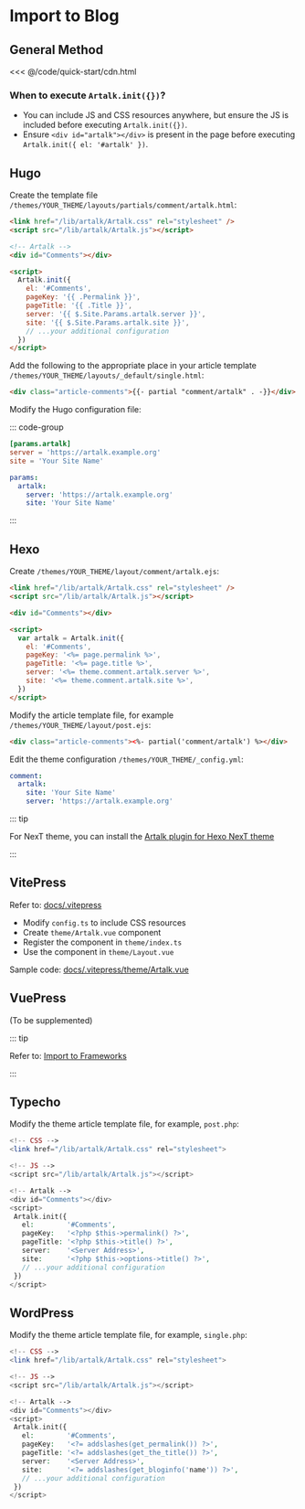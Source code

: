 # Import to Blog

## General Method

<<< @/code/quick-start/cdn.html

### When to execute `Artalk.init({})`?

- You can include JS and CSS resources anywhere, but ensure the JS is included before executing `Artalk.init({})`.
- Ensure `<div id="artalk"></div>` is present in the page before executing `Artalk.init({ el: '#artalk' })`.

## Hugo

Create the template file `/themes/YOUR_THEME/layouts/partials/comment/artalk.html`:

<!-- prettier-ignore-start -->

```html
<link href="/lib/artalk/Artalk.css" rel="stylesheet" />
<script src="/lib/artalk/Artalk.js"></script>

<!-- Artalk -->
<div id="Comments"></div>

<script>
  Artalk.init({
    el: '#Comments',
    pageKey: '{{ .Permalink }}',
    pageTitle: '{{ .Title }}',
    server: '{{ $.Site.Params.artalk.server }}',
    site: '{{ $.Site.Params.artalk.site }}',
    // ...your additional configuration
  })
</script>
```

<!-- prettier-ignore-end -->

Add the following to the appropriate place in your article template `/themes/YOUR_THEME/layouts/_default/single.html`:

```html
<div class="article-comments">{{- partial "comment/artalk" . -}}</div>
```

Modify the Hugo configuration file:

::: code-group

```toml [config.toml]
[params.artalk]
server = 'https://artalk.example.org'
site = 'Your Site Name'
```

```yaml [config.yaml]
params:
  artalk:
    server: 'https://artalk.example.org'
    site: 'Your Site Name'
```

:::

## Hexo

Create `/themes/YOUR_THEME/layout/comment/artalk.ejs`:

```html
<link href="/lib/artalk/Artalk.css" rel="stylesheet" />
<script src="/lib/artalk/Artalk.js"></script>

<div id="Comments"></div>

<script>
  var artalk = Artalk.init({
    el: '#Comments',
    pageKey: '<%= page.permalink %>',
    pageTitle: '<%= page.title %>',
    server: '<%= theme.comment.artalk.server %>',
    site: '<%= theme.comment.artalk.site %>',
  })
</script>
```

Modify the article template file, for example `/themes/YOUR_THEME/layout/post.ejs`:

```html
<div class="article-comments"><%- partial('comment/artalk') %></div>
```

Edit the theme configuration `/themes/YOUR_THEME/_config.yml`:

```yaml
comment:
  artalk:
    site: 'Your Site Name'
    server: 'https://artalk.example.org'
```

::: tip

For NexT theme, you can install the [Artalk plugin for Hexo NexT theme](https://github.com/leirock/hexo-next-artalk)

:::

## VitePress

Refer to: [docs/.vitepress](https://github.com/ArtalkJS/Artalk/tree/master/docs/docs/.vitepress)

- Modify `config.ts` to include CSS resources
- Create `theme/Artalk.vue` component
- Register the component in `theme/index.ts`
- Use the component in `theme/Layout.vue`

Sample code: [docs/.vitepress/theme/Artalk.vue](https://github.com/ArtalkJS/Artalk/blob/master/docs/docs/.vitepress/theme/Artalk.vue)

## VuePress

(To be supplemented)

::: tip

Refer to: [Import to Frameworks](./import-framework.md)

:::

## Typecho

Modify the theme article template file, for example, `post.php`:

```php
<!-- CSS -->
<link href="/lib/artalk/Artalk.css" rel="stylesheet">

<!-- JS -->
<script src="/lib/artalk/Artalk.js"></script>

<!-- Artalk -->
<div id="Comments"></div>
<script>
 Artalk.init({
   el:        '#Comments',
   pageKey:   '<?php $this->permalink() ?>',
   pageTitle: '<?php $this->title() ?>',
   server:    '<Server Address>',
   site:      '<?php $this->options->title() ?>',
   // ...your additional configuration
 })
</script>
```

## WordPress

Modify the theme article template file, for example, `single.php`:

```php
<!-- CSS -->
<link href="/lib/artalk/Artalk.css" rel="stylesheet">

<!-- JS -->
<script src="/lib/artalk/Artalk.js"></script>

<!-- Artalk -->
<div id="Comments"></div>
<script>
 Artalk.init({
   el:        '#Comments',
   pageKey:   '<?= addslashes(get_permalink()) ?>',
   pageTitle: '<?= addslashes(get_the_title()) ?>',
   server:    '<Server Address>',
   site:      '<?= addslashes(get_bloginfo('name')) ?>',
   // ...your additional configuration
 })
</script>
```
